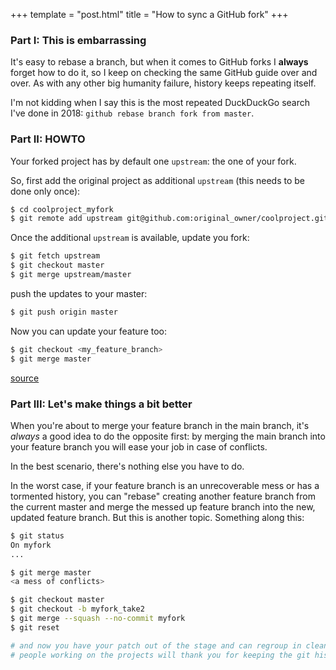 +++
template = "post.html"
title = "How to sync a GitHub fork"
+++

### <a name='part_i'></a>Part I: This is embarrassing

It's easy to rebase a branch, but when it comes to GitHub forks I <strong>always</strong> forget how to do it, so I keep on checking the same GitHub guide over and over. As with any other big humanity failure, history keeps repeating itself.

I'm not kidding when I say this is the most repeated DuckDuckGo search I've done in 2018: `github rebase branch fork from master`.

### <a name='part_ii'></a>Part II: HOWTO

Your forked project has by default one `upstream`: the one of your fork.

So, first add the original project as additional `upstream` (this needs to be done only once):

``` bash
$ cd coolproject_myfork
$ git remote add upstream git@github.com:original_owner/coolproject.git
```

Once the additional `upstream` is available, update you fork:
``` bash
$ git fetch upstream
$ git checkout master
$ git merge upstream/master
```

push the updates to your master:
``` bash
$ git push origin master
```

Now you can update your feature too:
``` bash
$ git checkout <my_feature_branch>
$ git merge master
```

[source](https://help.github.com/articles/syncing-a-fork)

### <a name='part_iii'></a>Part III: Let's make things a bit better

When you're about to merge your feature branch in the main branch, it's *always* a good idea to do the opposite first: by merging the main branch into your feature branch you will ease your job in case of conflicts.

In the best scenario, there's nothing else you have to do.

In the worst case, if your feature branch is an unrecoverable mess or has a tormented history, you can "rebase" creating another feature branch from the current master and merge the messed up feature branch into the new, updated feature branch. But this is another topic. Something along this:

``` bash
$ git status
On myfork
...

$ git merge master
<a mess of conflicts>

$ git checkout master
$ git checkout -b myfork_take2
$ git merge --squash --no-commit myfork
$ git reset

# and now you have your patch out of the stage and can regroup in clean commits
# people working on the projects will thank you for keeping the git history clean
```
